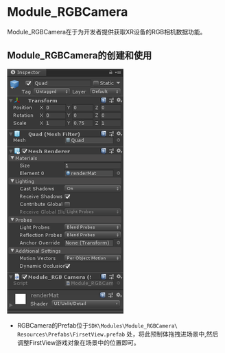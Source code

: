 # Module_RGBCamera
Module_RGBCamera在于为开发者提供获取XR设备的RGB相机数据功能。



## Module_RGBCamera的创建和使用

![RGBCamera.png](../../Images/Modules/RGBCamera.png)

* RGBCamera的Prefab位于`SDK\Modules\Module_RGBCamera\ Resources\Prefabs\FirsetView.prefab` 处，将此预制体拖拽进场景中,然后调整FirstView游戏对象在场景中的位置即可。






